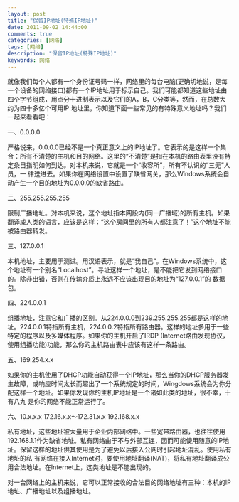 ```yaml
---
layout: post
title: "保留IP地址(特殊IP地址)"
date: 2011-09-02 14:44:00 
comments: true
categories: [网络]
tags: [网络]
description: "保留IP地址(特殊IP地址)"
keywords: 网络
---
```



 
 
 就像我们每个人都有一个身份证号码一样，网络里的每台电脑(更确切地说，是每一个设备的网络接口)都有一个IP地址用于标示自己。我们可能都知道这些地址由四个字节组成，用点分十进制表示以及它们的A，B，C分类等，然而，在总数大约为四十多亿个可用IP 地址里，你知道下面一些常见的有特殊意义地址吗？我们一起来看看吧： 

一、0.0.0.0 

严格说来，0.0.0.0已经不是一个真正意义上的IP地址了。它表示的是这样一个集合：所有不清楚的主机和目的网络。这里的“不清楚”是指在本机的路由表里没有特定条目指明如何到达。对本机来说，它就是一个“收容所”，所有不认识的“三无”人员，一 律送进去。如果你在网络设置中设置了缺省网关，那么Windows系统会自动产生一个目的地址为0.0.0.0的缺省路由。 


二、255.255.255.255 

限制广播地址。对本机来说，这个地址指本网段内(同一广播域)的所有主机。如果翻译成人类的语言，应该是这样：“这个房间里的所有人都注意了！”这个地址不能被路由器转发。 


三、127.0.0.1 

本机地址，主要用于测试。用汉语表示，就是“我自己”。在Windows系统中，这个地址有一个别名“Localhost”。寻址这样一个地址，是不能把它发到网络接口的。除非出错，否则在传输介质上永远不应该出现目的地址为“127.0.0.1”的 数据包。 


四、224.0.0.1 

组播地址，注意它和广播的区别。从224.0.0.0到239.255.255.255都是这样的地址。224.0.0.1特指所有主机，224.0.0.2特指所有路由器。这样的地址多用于一些特定的程序以及多媒体程序。如果你的主机开启了IRDP (Internet路由发现协议，使用组播功能)功能，那么你的主机路由表中应该有这样一条路由。 


五、169.254.x.x 

如果你的主机使用了DHCP功能自动获得一个IP地址，那么当你的DHCP服务器发生故障，或响应时间太长而超出了一个系统规定的时间，Wingdows系统会为你分配这样一个地址。如果你发现你的主机IP地址是一个诸如此类的地址，很不幸，十有八九 是你的网络不能正常运行了。 


六、10.x.x.x  172.16.x.x～172.31.x.x  192.168.x.x 

私有地址，这些地址被大量用于企业内部网络中。一些宽带路由器，也往往使用192.168.1.1作为缺省地址。私有网络由于不与外部互连，因而可能使用随意的IP地址。保留这样的地址供其使用是为了避免以后接入公网时引起地址混乱。使用私有地址的私 有网络在接入Internet时，要使用地址翻译(NAT)，将私有地址翻译成公用合法地址。在Internet上，这类地址是不能出现的。 

对一台网络上的主机来说，它可以正常接收的合法目的网络地址有三种：本机的IP地址、广播地址以及组播地址。


